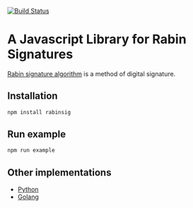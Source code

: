 [![Build Status](https://app.travis-ci.com/sCrypt-Inc/rabin.svg?branch=master)](https://app.travis-ci.com/sCrypt-Inc/rabin)

# A Javascript Library for Rabin Signatures
[Rabin signature algorithm](https://en.wikipedia.org/wiki/Rabin_signature_algorithm) is a method of digital signature.

## Installation

```bash
npm install rabinsig
```

## Run example

```bash
npm run example
```

## Other implementations

- [Python](./py)
- [Golang](./golang)
